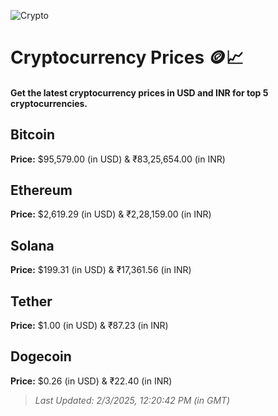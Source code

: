 
![Crypto](https://www.techguide.com.au/wp-content/uploads/2020/11/crypto3.jpeg)

# Cryptocurrency Prices 🪙📈

#### Get the latest cryptocurrency prices in USD and INR for top 5 cryptocurrencies.

## Bitcoin

**Price:** $95,579.00 (in USD) & ₹83,25,654.00 (in INR)

## Ethereum

**Price:** $2,619.29 (in USD) & ₹2,28,159.00 (in INR)

## Solana

**Price:** $199.31 (in USD) & ₹17,361.56 (in INR)

## Tether

**Price:** $1.00 (in USD) & ₹87.23 (in INR)

## Dogecoin

**Price:** $0.26 (in USD) & ₹22.40 (in INR)

> _Last Updated: 2/3/2025, 12:20:42 PM (in GMT)_
